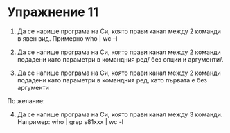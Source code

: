 
  # Упражнение 11

1.  Да се наpише програма на Си, която прави канал между 2 команди в явен вид. Примерно who | wc –l
    

  

2.  Да се напише програма на Си, която прави канал между 2 команди  подадени като параметри в командния ред/ без опции и аргументи/.
    

  

3.  Да се напише програма на Си, която прави канал между 2 команди  подадени като параметри в командния ред, като първата е без аргументи
    

  

По желание:

4.  Да се напише програма на Си, която прави канал между 3 команди.
	Например: who | grep s81xxx | wc -l